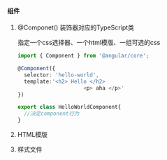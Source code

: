 #### 组件

1. @Componet() 装饰器对应的TypeScript类

   指定一个css选择器、一个html模版、一组可选的css

   ```typescript
   import { Component } from '@angular/core';
   
   @Component({
     selector: 'hello-world',
     template:'<h2> Hello </h2>
     					<p> aha </p>'
   })
   
   export class HelloWorldComponent{
     //决定component行为
   }
   ```

   

2. HTML模版

3. 样式文件



